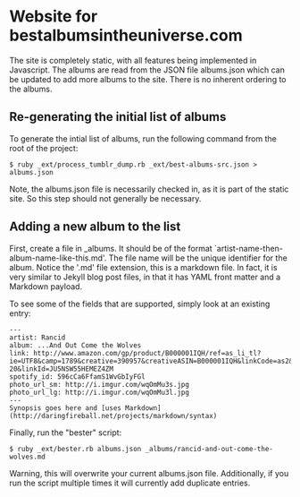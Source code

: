 # Website for bestalbumsintheuniverse.com

The site is completely static, with all features being implemented in 
Javascript. The albums are read from the JSON file albums.json which can be
updated to add more albums to the site. There is no inherent ordering to the
albums.

## Re-generating the initial list of albums

To generate the intial list of albums, run the following command from the root
of the project:

`$ ruby _ext/process_tumblr_dump.rb _ext/best-albums-src.json > albums.json`

Note, the albums.json file is necessarily checked in, as it is part of the static site. So this step should not generally be necessary.

## Adding a new album to the list

First, create a file in _albums. It should be of the format `artist-name-then-album-name-like-this.md'. The file name will be the unique identifier for the album. Notice the '.md' file extension, this is a markdown file. In fact, it is very similar to Jekyll blog post files, in that it has YAML front matter and a Markdown payload.

To see some of the fields that are supported, simply look at an existing entry:

```
---
artist: Rancid
album: ...And Out Come the Wolves
link: http://www.amazon.com/gp/product/B000001IQH/ref=as_li_tl?ie=UTF8&camp=1789&creative=390957&creativeASIN=B000001IQH&linkCode=as2&tag=besalbintheun-20&linkId=JU5NSW55HEMEZ4ZM
spotify_id: 596cCa6FfamS1WvGbIyFGl
photo_url_sm: http://i.imgur.com/wqOmMu3s.jpg
photo_url_lg: http://i.imgur.com/wqOmMu3l.jpg
---
Synopsis goes here and [uses Markdown](http://daringfireball.net/projects/markdown/syntax)
```

Finally, run the "bester" script:

`$ ruby _ext/bester.rb albums.json _albums/rancid-and-out-come-the-wolves.md`

Warning, this will overwrite your current albums.json file. Additionally, if you run the script multiple times it will currently add duplicate entries.